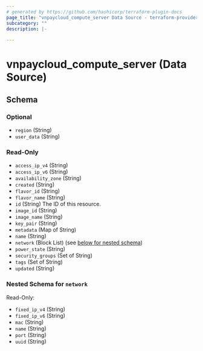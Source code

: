```yaml
---
# generated by https://github.com/hashicorp/terraform-plugin-docs
page_title: "vnpaycloud_compute_server Data Source - terraform-provider-vnpaycloud"
subcategory: ""
description: |-
  
---
```


# vnpaycloud_compute_server (Data Source)





<!-- schema generated by tfplugindocs -->
## Schema

### Optional

- `region` (String)
- `user_data` (String)

### Read-Only

- `access_ip_v4` (String)
- `access_ip_v6` (String)
- `availability_zone` (String)
- `created` (String)
- `flavor_id` (String)
- `flavor_name` (String)
- `id` (String) The ID of this resource.
- `image_id` (String)
- `image_name` (String)
- `key_pair` (String)
- `metadata` (Map of String)
- `name` (String)
- `network` (Block List) (see [below for nested schema](#nestedblock--network))
- `power_state` (String)
- `security_groups` (Set of String)
- `tags` (Set of String)
- `updated` (String)

<a id="nestedblock--network"></a>
### Nested Schema for `network`

Read-Only:

- `fixed_ip_v4` (String)
- `fixed_ip_v6` (String)
- `mac` (String)
- `name` (String)
- `port` (String)
- `uuid` (String)
